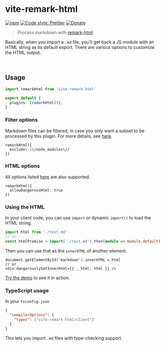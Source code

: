 # vite-remark-html

[![npm](https://img.shields.io/npm/v/vite-remark-html.svg)](https://www.npmjs.com/package/vite-remark-html)
[![Code style: Prettier](https://img.shields.io/badge/code_style-prettier-ff69b4.svg)](https://github.com/prettier/prettier)
[![Donate](https://img.shields.io/badge/Donate-PayPal-green.svg)](https://paypal.me/alecdotbiz)

> Process markdown with [remark-html](https://www.npmjs.com/package/remark-html)

Basically, when you import a `.md` file, you'll get back a JS module with an HTML string as its default export. There are various options to customize the HTML output.

&nbsp;

## Usage

```ts
import remarkHtml from 'vite-remark-html'

export default {
  plugins: [remarkHtml()],
}
```

### Filter options

Markdown files can be filtered, in case you only want a subset to be processed by this plugin. For more details, see [here](https://github.com/rollup/plugins/tree/master/packages/pluginutils#include-and-exclude).

```
remarkHtml({
  exclude: /\/node_modules\//
})
```

### HTML options

All options listed [here](https://github.com/syntax-tree/hast-util-to-html/tree/7.1.3#tohtmltree-options) are also supported.

```
remarkHtml({
  allowDangerousHtml: true
})
```

### Using the HTML

In your client code, you can use `import` or dynamic `import()` to load the HTML string.

```ts
import html from './test.md'
// or
const htmlPromise = import('./test.md').then(module => module.default)
```

Then you can use that as the `innerHTML` of another element.

```tsx
document.getElementById('markdown').innerHTML = html
// or
<div dangerouslySetInnerHtml={{ __html: html }} />
```

[Try the demo](./demo) to see it in action.

### TypeScript usage

In your `tsconfig.json`

```json
{
  "compilerOptions": {
    "types": ["vite-remark-html/client"]
  }
}
```

This lets you import `.md` files with type-checking support.
